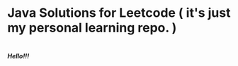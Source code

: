 <h1>Java Solutions for Leetcode ( it's just my personal learning repo. )<h1>   

  <h5>Hello!!!</h5>
   
